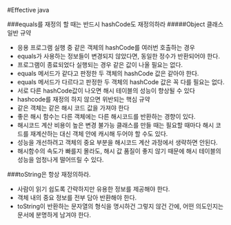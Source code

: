 #Effective java

###equals를 재정의 할 때는 반드시 hashCode도 재정의하라
#####Object 클래스 일반 규약
- 응용 프로그램 실행 중 같은 객체의 hashCode를 여러번 호출하는 경우
 - equals가 사용하는 정보들이 변경되지 않았다면, 동일한 정수가 반환되어야 한다.
 - 프로그램이 종료되었다 실행되는 경우 같은 값이 나올 필요는 없다.
- equals 메서드가 같다고 판정한 두 객체의 hashCode 값은 같아야 한다.
- equals 메서드가 다르다고 판정한 두 객체의 hashCode 값은 꼭 다를 필요는 없다.
 - 서로 다른 hashCode값이 나오면 해시 테이블의 성능이 향상될 수 있다
- hashcode를 재정의 하지 않으면 위반되는 핵심 규약
 - 같은 객체는 같은 해시 코드 값을 가져야 한다
- 좋은 해시 함수는 다른 객체에는 다른 해시코드를 반환하는 경향이 있다.
- 해시코드 계산 비용이 높은 변경 불가능 클래스를 만들 때는 필요할 때마다 해시 코드를 재계산하는 대신 객체 안에 캐시해 두어야 할 수도 있다.
- 성능을 개선하려고 객체의 중요 부분을 해시코드 계산 과정에서 생략하면 안된다.
 - 해시함수의 속도가 빠를지 몰라도, 해시 값 품질이 좋지 않기 때문에 해시 테이블의 성능을 엄청나게 떨어뜨릴 수 있다.

 ###toString은 항상 재정의하라.
 - 사람이 읽기 쉽도록 간략하지만 유용한 정보를 제공해야 한다.
 - 객체 내의 중요 정보를 전부 담아 반환해야 한다.
 - toString이 반환하는 문자열의 형식을 명시하건 그렇지 않건 간에, 어떤 의도인지는 문서에 분명하게 남겨야 한다.

